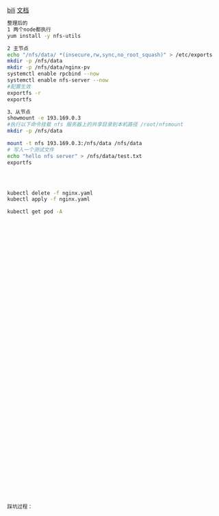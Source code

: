 



[bili](https://www.bilibili.com/video/BV13Q4y1C7hS?p=62&vd_source=ca1d80d51233e3cf364a2104dcf1b743)	[文档](https://www.yuque.com/leifengyang/oncloud/ctiwgo#ToC7Q)	

```sh
整理后的
1 两个node都执行
yum install -y nfs-utils

2 主节点
echo "/nfs/data/ *(insecure,rw,sync,no_root_squash)" > /etc/exports
mkdir -p /nfs/data
mkdir -p /nfs/data/nginx-pv
systemctl enable rpcbind --now
systemctl enable nfs-server --now
#配置生效
exportfs -r
exportfs

3、从节点
showmount -e 193.169.0.3
#执行以下命令挂载 nfs 服务器上的共享目录到本机路径 /root/nfsmount
mkdir -p /nfs/data

mount -t nfs 193.169.0.3:/nfs/data /nfs/data
# 写入一个测试文件
echo "hello nfs server" > /nfs/data/test.txt
exportfs




kubectl delete -f nginx.yaml
kubectl apply -f nginx.yaml

kubectl get pod -A

















































```



```sh
踩坑过程：
```

